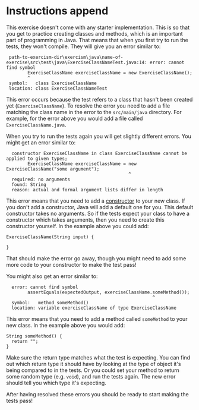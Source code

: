 # Instructions append

This exercise doesn't come with any starter implementation.  This is so that you get to practice creating classes and
methods, which is an important part of programming in Java.  That means that when you first try to run the tests, they
won't compile.  They will give you an error similar to:
```
 path-to-exercism-dir\exercism\java\name-of-exercise\src\test\java\ExerciseClassNameTest.java:14: error: cannot find symbol
        ExerciseClassName exerciseClassName = new ExerciseClassName();
        ^
 symbol:   class ExerciseClassName
 location: class ExerciseClassNameTest
```
This error occurs because the test refers to a class that hasn't been created yet (`ExerciseClassName`).  To resolve the
error you need to add a file matching the class name in the error to the `src/main/java` directory.  For example, for
the error above you would add a file called `ExerciseClassName.java`.

When you try to run the tests again you will get slightly different errors.  You might get an error similar to:
```
  constructor ExerciseClassName in class ExerciseClassName cannot be applied to given types;
        ExerciseClassName exerciseClassName = new ExerciseClassName("some argument");
                                              ^
  required: no arguments
  found: String
  reason: actual and formal argument lists differ in length
```
This error means that you need to add a
[constructor](https://docs.oracle.com/javase/tutorial/java/javaOO/constructors.html) to your new class.  If you don't
add a constructor, Java will add a default one for you.  This default constructor takes no arguments.  So if the tests
expect your class to have a constructor which takes arguments, then you need to create this constructor yourself.  In
the example above you could add:
```
ExerciseClassName(String input) {

}
``` 
That should make the error go away, though you might need to add some more code to your constructor to make the test pass!

You might also get an error similar to:
```
  error: cannot find symbol
        assertEquals(expectedOutput, exerciseClassName.someMethod());
                                                       ^
  symbol:   method someMethod()
  location: variable exerciseClassName of type ExerciseClassName
```
This error means that you need to add a method called `someMethod` to your new class.  In the example above you would
add:
```
String someMethod() {
  return "";
}
```
Make sure the return type matches what the test is expecting.  You can find out which return type it should have by
looking at the type of object it's being compared to in the tests.  Or you could set your method to return some random
type (e.g. `void`), and run the tests again.  The new error should tell you which type it's expecting.

After having resolved these errors you should be ready to start making the tests pass!
